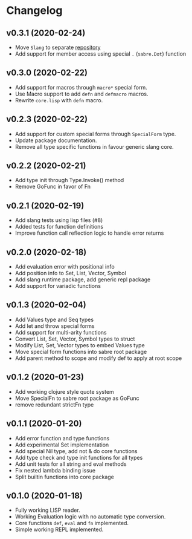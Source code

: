 # Changelog

## v0.3.1 (2020-02-24)

* Move `Slang` to separate [repository](https://github.com/spy16/slang)
* Add support for member access using special `.` (`sabre.Dot`) function

## v0.3.0 (2020-02-22)

* Add support for macros through `macro*` special form.
* Use Macro support to add `defn` and `defmacro` macros.
* Rewrite `core.lisp` with `defn` macro.

## v0.2.3 (2020-02-22)

* Add support for custom special forms through `SpecialForm` type.
* Update package documentation.
* Remove all type specific functions in favour generic slang core.

## v0.2.2 (2020-02-21)

* Add type init through Type.Invoke() method
* Remove GoFunc in favor of Fn

## v0.2.1 (2020-02-19)

* Add slang tests using lisp files (#8)
* Added tests for function definitions
* Improve function call reflection logic to handle error returns

## v0.2.0 (2020-02-18)

* Add evaluation error with positional info
* Add position info to Set, List, Vector, Symbol
* Add slang runtime package, add generic repl package
* Add support for variadic functions

## v0.1.3 (2020-02-04)

* Add Values type and Seq types
* Add let and throw special forms
* Add support for multi-arity functions
* Convert List, Set, Vector, Symbol types to struct
* Modify List, Set, Vector types to embed Values type
* Move special form functions into sabre root package
* Add parent method to scope and modify def to apply at root scope

## v0.1.2 (2020-01-23)

* Add working clojure style quote system
* Move SpecialFn to sabre root package as GoFunc
* remove redundant strictFn type

## v0.1.1 (2020-01-20)

* Add error function and type functions
* Add experimental Set implementation
* Add special Nil type, add not & do core functions
* Add type check and type init functions for all types
* Add unit tests for all string and eval methods
* Fix nested lambda binding issue
* Split builtin functions into core package

## v0.1.0 (2020-01-18)

* Fully working LISP reader.
* Working Evaluation logic with no automatic type conversion.
* Core functions `def`, `eval` and `fn` implemented.
* Simple working REPL implemented.

